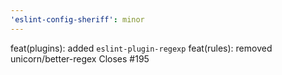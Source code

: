 ```yaml
---
'eslint-config-sheriff': minor
---
```


feat(plugins): added `eslint-plugin-regexp`
feat(rules): removed unicorn/better-regex
Closes #195
